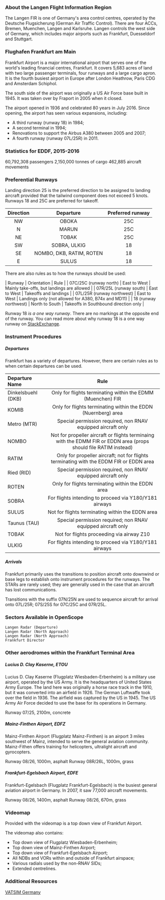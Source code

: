 ### About the Langen Flight Information Region
The Langen FIR is one of Germany's area control centres, operated by the Deutsche Flugsicherung (German Air Traffic Control). There are four ACCs, Bremen, Muenchen, Langen and Karlsruhe. Langen controls the west side of Germany, which includes major airports such as Frankfurt, Duesseldorf and Stuttgart.

### Flughafen Frankfurt am Main
Frankfurt Airport is a major international airport that serves one of the world's leading financial centres, Frankfurt. It covers 5,683 acres of land with two large passenger terminals, four runways and a large cargo apron. It is the fourth busiest airport in Europe after London Heathrow, Paris CDG and Amsterdam Schiphol.

The south side of the airport was originally a US Air Force base built in 1945. It was taken over by Fraport in 2005 when it closed.

The airport opened in 1936 and celebrated 80 years in July 2016. Since opening, the airport has seen various expansions, including:
* A third runway (runway 18) in 1984;
* A second terminal in 1994;
* Renovations to support the Airbus A380 between 2005 and 2007;
* A fourth runway (runway 07L/25R) in 2011.

### Statistics for EDDF, 2015-2016
60,792,308 passengers
2,150,000 tonnes of cargo
462,885 aircraft movements

### Preferential Runways
Landing direction 25 is the preferred direction to be assigned to landing aircraft provided that the tailwind component does not exceed 5 knots.
Runways 18 and 25C are preferred for takeoff.

| Direction | Departure                | Preferred runway |
|:---------:|:------------------------:|:----------------:|
| NW        | OBOKA                    | 25C              |
| N         | MARUN                    | 25C              |
| NE        | TOBAK                    | 25C              |
| SW        | SOBRA, ULKIG             | 18               |
| SE        | NOMBO, DKB, RATIM, ROTEN | 18               |
| E         | SULUS                    | 18               |

There are also rules as to how the runways should be used:

| Runway                     | Orientation    | Rule                                                |
| 07C/25C (runway north)     | East to West   | Mainly take-offs, but landings are allowed          |
| 07R/25L (runway south)     | East to West   | Takeoffs and landings                               |
| 07L/25R (runway northwest) | East to West   | Landings only (not allowed for A380, B74x and MD11) |
| 18 (runway northwest)      | North to South | Takeoffs in Southbound direction only               |

Runway 18 *is a one way runway*. There are no markings at the opposite end of the runway. 
You can read more about why runway 18 is a one way runway on [StackExchange](https://aviation.stackexchange.com/a/20807).


### Instrument Procedures
##### Departures 
Frankfurt has a variety of departures. However, there are certain rules as to when certain departures can be used.  

| Departure Name     | Rule                                                                                                              |
|:-------------------|:-----------------------------------------------------------------------------------------------------------------:|
| Dinkelsbuehl (DKB) | Only for flights terminating within the EDMM (Muenchen) FIR                                                       |
| KOMIB              | Only for flights terminating within the EDDN (Nuernberg) area                                                     |
| Metro (MTR)        | Special permission required, non RNAV equipped aircraft only                                                      |
| NOMBO              | Not for propeller aircraft or flights terminaing with the EDMM FIR or EDDN area (props should file RATIM instead) |
| RATIM              | Only for propeller aircraft; not for flights terminating with the EDDM FIR or EDDN area                           |
| Ried (RID)         | Special permission required, non RNAV equipped aircraft only                                                      |
| ROTEN              | Only for flights terminating within the EDDN area                                                                 |
| SOBRA              | For flights intending to proceed via Y180/Y181 airways                                                            |
| SULUS              | Not for flights terminating within the EDDN area                                                                  |
| Taunus (TAU)       | Special permission required; non RNAV equipped aircraft only                                                      |
| TOBAK              | Not for flights proceeding via airway Z10                                                                         |
| ULKIG              | For flights intending to proceed via Y180/Y181 airways                                                            |

##### Arrivals
Frankfurt primarily uses the transitions to position aircraft onto downwind or base legs to establish onto instrument procedures for the runways. The STARs are rarely used; they are generally used in the case that an aircraft has lost communications.

Transitions with the suffix 07N/25N are used to sequence aircraft for arrival onto 07L/25R; 07S/25S for 07C/25C and 07R/25L.

### Sectors Available in OpenScope
```
Langen Radar (Departure)
Langen Radar (North Approach)
Langen Radar (North Approach)
Frankfurt Director
```

### Other aerodromes within the Frankfurt Terminal Area

##### Lucius D. Clay Kaserne, ETOU
Lucius D. Clay Kaserne (Flugplatz Wiesbaden-Erbenheim) is a military use airport, operated by the US Army. It is the headquarters of United States Army Europe. The land here was originally a horse race track in the 1910, but it was converted into an airfield in 1926. The German Luftwaffe took over the field in 1936. The airfield was captured by the US in 1945. The US Army Air Force decided to use the base for its operations in Germany.

Runway 07/25, 2100m, concrete

##### Mainz-Finthen Airport, EDFZ
Mainz-Finthen Airport (Flugplatz Mainz-Finthen) is an airport 3 miles southwest of Mainz, intended to serve the general aviation community. Mainz-Fithen offers training for helicopters, ultralight aircraft and gyrocopters.

Runway 08/26, 1000m, asphalt
Runway 08R/26L, 1000m, grass

##### Frankfurt-Egelsbach Airport, EDFE
Frankfurt-Egelsbach (Flugplatz Frankfurt-Egelsbach) is the busiest general aviation airport in Germany. In 2007, it saw 77,000 aircraft movements. 

Runway 08/26, 1400m, asphalt
Runway 08/26, 670m, grass

### Videomap
Provided with the videomap is a top down view of Frankfurt Airport.

The videomap also contains:
* Top down view of Flugplatz Wiesbaden-Erbenheim;
* Top down view of Mainz-Finthen Airport;
* Top down view of Frankfurt-Egelsbach Airport;
* All NDBs and VORs within and outside of Frankfurt airspace;
* Various radials used by the non-RNAV SIDs;
* Extended centrelines.


### Additional Resources
[VATSIM Germany](http://www.vacc-sag.org/airport/EDDF)

